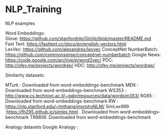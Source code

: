 # NLP_Training
NLP examples 

Word Embeddings: <br/>
Glove: https://github.com/stanfordnlp/GloVe/blob/master/README.md <br/>
Fast Text: https://fasttext.cc/docs/en/english-vectors.html <br/>
LexVec: https://github.com/alexandres/lexvec
ConceptNet NumberBatch: https://github.com/commonsense/conceptnet-numberbatch
Google News: https://code.google.com/archive/p/word2vec/
PDC: http://ofey.me/projects/wordrep/
HDC: http://ofey.me/projects/wordrep/

Similarity datasets:

MTurk : Downloaded from word-embeddings-benchmark
MEN : Downloaded from word-embeddings-benchmark
WS353 : http://www.cs.technion.ac.il/~gabr/resources/data/wordsim353/
RG65 : Downloaded from word-embeddings-benchmark
RW : https://nlp.stanford.edu/~lmthang/morphoNLM/
SimLex999 :https://fh295.github.io/simlex.html . Downloaded from word-embeddings-benchmark
TR9856 :Downloaded from word-embeddings-benchmark

Analogy datasets
Google Analogy : 

